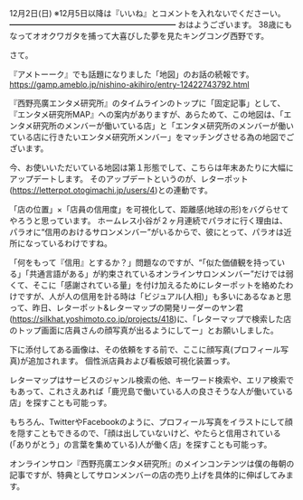 12月2日(日) ※12月5日以降は『いいね』とコメントを入れないでくださーい。
━━━━━━━━━━━━━━━━━━━━━
おはようございます。
38歳にもなってオオクワガタを捕って大喜びした夢を見たキングコング西野です。

さて。

『アメトーーク』でも話題になりました「地図」のお話の続報です。
https://gamp.ameblo.jp/nishino-akihiro/entry-12422743792.html

『西野亮廣エンタメ研究所』のタイムラインのトップに「固定記事」として、『エンタメ研究所MAP』への案内がありますが、あらためて、この地図は、「エンタメ研究所のメンバーが働いている店」と「エンタメ研究所のメンバーが働いている店に行きたいエンタメ研究所メンバー」をマッチングさせる為の地図でございます。

今、お使いいただいている地図は第１形態でして、こちらは年末あたりに大幅にアップデートします。
そのアップデートというのが、レターポット(https://letterpot.otogimachi.jp/users/4)との連動です。

「店の位置」×「店員の信用度」を可視化して、距離感(地球の形)をバグらせてやろうと思っています。
ホームレス小谷が２ヶ月連続でパラオに行く理由は、パラオに“信用のおけるサロンメンバー”がいるからで、彼にとって、パラオは近所になっているわけですね。

「何をもって『信用』とするか？」問題なのですが、“「似た価値観を持っている」「共通言語がある」が約束されているオンラインサロンメンバー”だけでは弱くて、そこに「感謝されている量」を付け加えるためにレターポットを絡めたわけですが、人が人の信用を計る時は「ビジュアル(人相)」も多いにあるなぁと思って、昨日、レターポット&レターマップの開発リーダーのヤン君(https://silkhat.yoshimoto.co.jp/projects/418)に、「レターマップで検索した店のトップ画面に店員さんの顔写真が出るようにしてー」とお願いしました。

下に添付してある画像は、その依頼をする前で、ここに顔写真(プロフィール写真)が追加されます。
個性派店員および看板娘可視化装置っす。

レターマップはサービスのジャンル検索の他、キーワード検索や、エリア検索でもあって、これさえあれば「鹿児島で働いている人の良さそうな人が働いている店」を探すことも可能っす。

もちろん、TwitterやFacebookのように、プロフィール写真をイラストにして顔を隠すこともできるので、「顔は出していないけど、やたらと信用されている(「ありがとう」の言葉を集めている)人が働く店」を探すことも可能っす。

オンラインサロン『西野亮廣エンタメ研究所』のメインコンテンツは僕の毎朝の記事ですが、特典としてサロンメンバーの店の売り上げを具体的に伸ばしてみます。
